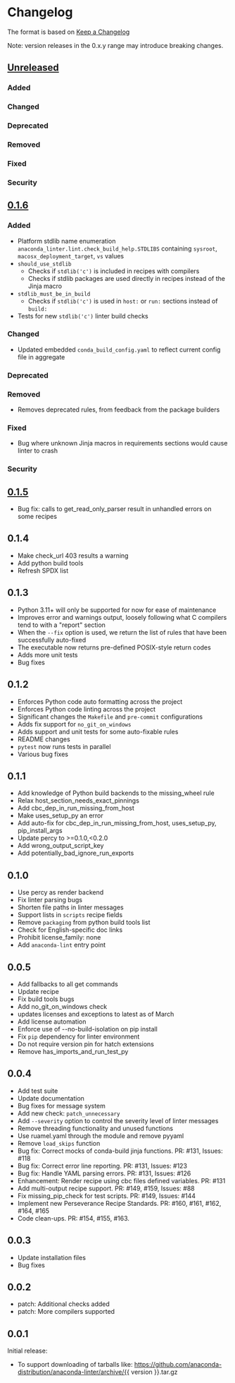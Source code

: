 # Changelog

The format is based on [Keep a Changelog](https://keepachangelog.com/en/1.1.0/)

Note: version releases in the 0.x.y range may introduce breaking changes.

## [Unreleased]
### Added
### Changed
### Deprecated
### Removed
### Fixed
### Security

## [0.1.6]
### Added
- Platform stdlib name enumeration `anaconda_linter.lint.check_build_help.STDLIBS` containing `sysroot`,
`macosx_deployment_target`, `vs` values
- `should_use_stdlib`
  - Checks if `stdlib('c')` is included in recipes with compilers
  - Checks if stdlib packages are used directly in recipes instead of the Jinja macro
- `stdlib_must_be_in_build`
  - Checks if `stdlib('c')` is used in `host:` or `run:` sections instead of `build:`
- Tests for new `stdlib('c')` linter build checks
### Changed
- Updated embedded `conda_build_config.yaml` to reflect current config file in aggregate
### Deprecated
### Removed
- Removes deprecated rules, from feedback from the package builders
### Fixed
- Bug where unknown Jinja macros in requirements sections would cause linter to crash
### Security

## [0.1.5]
- Bug fix: calls to get_read_only_parser result in unhandled errors on some recipes

## 0.1.4
- Make check_url 403 results a warning
- Add python build tools
- Refresh SPDX list

## 0.1.3
- Python 3.11+ will only be supported for now for ease of maintenance
- Improves error and warnings output, loosely following what C compilers tend to with a "report" section
- When the `--fix` option is used, we return the list of rules that have been successfully auto-fixed
- The executable now returns pre-defined POSIX-style return codes
- Adds more unit tests
- Bug fixes

## 0.1.2
- Enforces Python code auto formatting across the project
- Enforces Python code linting across the project
- Significant changes the `Makefile` and `pre-commit` configurations
- Adds fix support for `no_git_on_windows`
- Adds support and unit tests for some auto-fixable rules
- README changes
- `pytest` now runs tests in parallel
- Various bug fixes

## 0.1.1
- Add knowledge of Python build backends to the missing_wheel rule
- Relax host_section_needs_exact_pinnings
- Add cbc_dep_in_run_missing_from_host
- Make uses_setup_py an error
- Add auto-fix for cbc_dep_in_run_missing_from_host, uses_setup_py, pip_install_args
- Update percy to >=0.1.0,<0.2.0
- Add wrong_output_script_key
- Add potentially_bad_ignore_run_exports

## 0.1.0
- Use percy as render backend
- Fix linter parsing bugs
- Shorten file paths in linter messages
- Support lists in `scripts` recipe fields
- Remove `packaging` from python build tools list
- Check for English-specific doc links
- Prohibit license_family: none
- Add `anaconda-lint` entry point

## 0.0.5

- Add fallbacks to all get commands
- Update recipe
- Fix build tools bugs
- Add no_git_on_windows check
- updates licenses and exceptions to latest as of March
- Add license automation
- Enforce use of --no-build-isolation on pip install
- Fix `pip` dependency for linter environment
- Do not require version pin for hatch extensions
- Remove has_imports_and_run_test_py

## 0.0.4

- Add test suite
- Update documentation
- Bug fixes for message system
- Add new check: `patch_unnecessary`
- Add `--severity` option to control the severity level of linter messages
- Remove threading functionality and unused functions
- Use ruamel.yaml through the module and remove pyyaml
- Remove `load_skips` function
- Bug fix: Correct mocks of conda-build jinja functions. PR: #131, Issues: #118
- Bug fix: Correct error line reporting. PR: #131, Issues: #123
- Bug fix: Handle YAML parsing errors. PR: #131, Issues: #126
- Enhancement: Render recipe using cbc files defined variables. PR: #131
- Add multi-output recipe support. PR: #149, #159, Issues: #88
- Fix missing_pip_check for test scripts. PR: #149, Issues: #144
- Implement new Perseverance Recipe Standards. PR: #160, #161, #162, #164, #165
- Code clean-ups. PR: #154, #155, #163.

## 0.0.3

- Update installation files
- Bug fixes

## 0.0.2

- patch: Additional checks added
- patch: More compilers supported

## 0.0.1

Initial release:
- To support downloading of tarballs like: https://github.com/anaconda-distribution/anaconda-linter/archive/{{ version }}.tar.gz


[Unreleased]: https://github.com/anaconda/anaconda-linter/compare/0.1.6...HEAD
[0.1.5]: https://github.com/anaconda/anaconda-linter/compare/0.1.4...0.1.5
[0.1.6]: https://github.com/anaconda/anaconda-linter/compare/0.1.5...0.1.6
